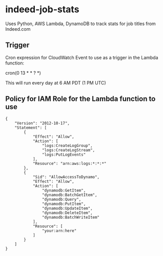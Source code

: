 # indeed-job-stats
Uses Python, AWS Lambda, DynamoDB to track stats for job titles from Indeed.com

## Trigger

Cron expression for CloudWatch Event to use as a trigger in the Lambda function:

cron(0 13 * * ? *)

This will run every day at 6 AM PDT (1 PM UTC)

## Policy for IAM Role for the Lambda function to use

    {
        "Version": "2012-10-17",
        "Statement": [
            {
                "Effect": "Allow",
                "Action": [
                    "logs:CreateLogGroup",
                    "logs:CreateLogStream",
                    "logs:PutLogEvents"
                ],
                "Resource": "arn:aws:logs:*:*:*"
            },
            {
                "Sid": "AllowAccessToDynamo",
                "Effect": "Allow",
                "Action": [
                    "dynamodb:GetItem",
                    "dynamodb:BatchGetItem",
                    "dynamodb:Query",
                    "dynamodb:PutItem",
                    "dynamodb:UpdateItem",
                    "dynamodb:DeleteItem",
                    "dynamodb:BatchWriteItem"
                ],
                "Resource": [
                    "your:arn:here"
                ]
            }
        ]
    }
